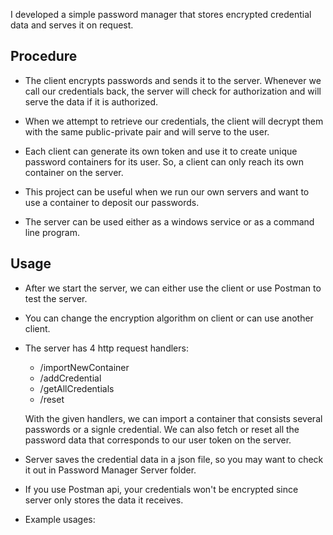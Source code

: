 I developed a simple password manager that stores encrypted credential data and serves it on request. 

## Procedure
- The client encrypts passwords and sends it to the server. Whenever we call our credentials back, the server will check for authorization and will serve the data if it is authorized.

- When we attempt to retrieve our credentials, the client will decrypt them with the same public-private pair and will serve to the user.

- Each client can generate its own token and use it to create unique password containers for its user. So, a client can only reach its own container on the server. 

- This project can be useful when we run our own servers and want to use a container to deposit our passwords. 

- The server can be used either as a windows service or as a command line program. 

## Usage

- After we start the server, we can either use the client or use Postman to test the server.

- You can change the encryption algorithm on client or can use another client.

- The server has 4 http request handlers:

   - /importNewContainer 
   - /addCredential
   - /getAllCredentials
   - /reset
           
   With the given handlers, we can import a container that consists several passwords or a signle credential. We can also fetch or reset all the password data that corresponds to our user token on the server.  
   
- Server saves the credential data in a json file, so you may want to check it out in Password Manager Server folder. 
- If you use Postman api, your credentials won't be encrypted since server only stores the data it receives.
- Example usages: